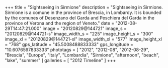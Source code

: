 +++
title = "Sightseeing in Sirmione"
description = "Sightseeing in Sirmione. Sirmione is a comune in the province of Brescia, in Lombardy. It is bounded by the comunes of Desenzano del Garda and Peschiera del Garda in the province of Verona and the region of Veneto."
date = "2012-08-29T14:47:21.000"
image = "20120829@144721"
image_s = "20120829@144721-s"
image_width_s = "225"
image_height_s = "300"
image_xl = "20120829@144721-xl"
image_width_xl = "577"
image_height_xl = "768"
gps_latitude = "45.5008488833333"
gps_longitude = "10.6076597833333"
phototags = [ "2012", "2012-08", "2012-08-29", "Brescia", "Europe", "Italy", "Lombardia", "Sirmione", "afternoon", "beach", "lake", "summer" ]
galleries = [ "2012 Timeline" ]
+++
